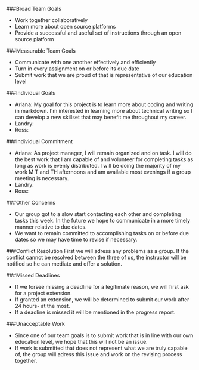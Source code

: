 ###Broad Team Goals
* Work together collaboratively
* Learn more about open source platforms
* Provide a successful and useful set of instructions through an open source platform

###Measurable Team Goals
* Communicate with one another effectively and efficiently
* Turn in every assignment on or before its due date 
* Submit work that we are proud of that is representative of our education level

###Individual Goals
* Ariana: My goal for this project is to learn more about coding and writing in markdown. I'm interested in learning more about technical writing so I can develop a new skillset that may benefit me throughout my career.
* Landry: 
* Ross:

###Individual Commitment
* Ariana: As project manager, I will remain organized and on task. I will do the best work that I am capable of and volunteer for completing tasks as long as work is evenly distributed. I will be doing the majority of my work M T and TH afternoons and am available most evenings if a group meeting is necessary. 
* Landry:
* Ross: 

###Other Concerns
* Our group got to a slow start contacting each other and completing tasks this week. In the future we hope to communicate in a more timely manner relative to due dates. 
* We want to remain committed to accomplishing tasks on or before due dates so we may have time to revise if necessary. 

###Conflict Resolution
First we will adress any problems as a group. If the conflict cannot be resolved between the three of us, the instructor will be notified so he can mediate and offer a solution.

###Missed Deadlines
* If we forsee missing a deadline for a legitimate reason, we will first ask for a project extension. 
* If granted an extension, we will be determined to submit our work after 24 hours- at the most.
* If a deadline is missed it will be mentioned in the progress report. 

###Unacceptable Work
* Since one of our team goals is to submit work that is in line with our own education level, we hope that this will not be an issue.
* If work is submitted that does not represent what we are truly capable of, the group will adress this issue and work on the revising process together.

